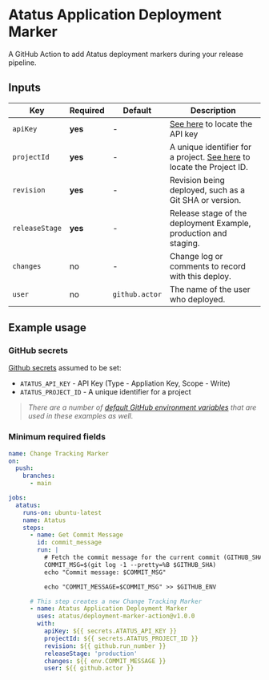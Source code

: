 # Atatus Application Deployment Marker

A GitHub Action to add Atatus deployment markers during your release pipeline.

## Inputs

| Key              | Required | Default | Description |
| ---------------- | -------- | ------- | ----------- |
| `apiKey`         | **yes**  | -       | [See here](https://docs.atatus.com/docs/faq/basics-faq/where-to-find-api-key.html) to locate the API key |
| `projectId`      | **yes**       | -       | A unique identifier for a project. [See here](https://docs.atatus.com/docs/faq/basics-faq/where-to-find-the-project-id.html) to locate the Project ID. |
| `revision`         | **yes**      | -       | Revision being deployed, such as a Git SHA or version. |
| `releaseStage`    | **yes**       | -       | Release stage of the deployment Example, production and staging. |
| `changes`       | no       | -       | Change log or comments to record with this deploy. |
| `user`           | no  | `github.actor` | The name of the user who deployed. |

## Example usage

### GitHub secrets

[Github secrets](https://docs.github.com/en/actions/security-guides/encrypted-secrets#about-encrypted-secrets) assumed to be set:
* `ATATUS_API_KEY` - API Key (Type - Appliation Key, Scope - Write)
* `ATATUS_PROJECT_ID` - A unique identifier for a project

>*There are a number of [default GitHub environment variables](https://docs.github.com/en/actions/learn-github-actions/variables#default-environment-variables) that are used in these examples as well.*
### Minimum required fields

```yaml
name: Change Tracking Marker
on:
  push:
    branches:
      - main

jobs:
  atatus:
    runs-on: ubuntu-latest
    name: Atatus
    steps:
      - name: Get Commit Message
        id: commit_message
        run: |
          # Fetch the commit message for the current commit (GITHUB_SHA)
          COMMIT_MSG=$(git log -1 --pretty=%B $GITHUB_SHA)
          echo "Commit message: $COMMIT_MSG"

          echo "COMMIT_MESSAGE=$COMMIT_MSG" >> $GITHUB_ENV

      # This step creates a new Change Tracking Marker
      - name: Atatus Application Deployment Marker
        uses: atatus/deployment-marker-action@v1.0.0
        with:
          apiKey: ${{ secrets.ATATUS_API_KEY }}
          projectId: ${{ secrets.ATATUS_PROJECT_ID }}
          revision: ${{ github.run_number }}
          releaseStage: 'production'
          changes: ${{ env.COMMIT_MESSAGE }}
          user: ${{ github.actor }}
```
